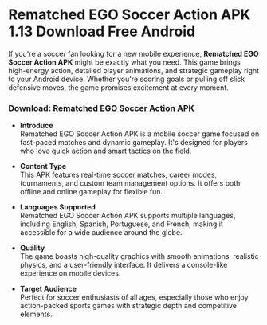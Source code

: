 ﻿# Rematched EGO Soccer Action APK 1.13 Download Free Android

If you're a soccer fan looking for a new mobile experience, **Rematched EGO Soccer Action APK** might be exactly what you need. This game brings high-energy action, detailed player animations, and strategic gameplay right to your Android device. Whether you're scoring goals or pulling off slick defensive moves, the game promises excitement at every moment.
### Download: [Rematched EGO Soccer Action APK](https://byvn.net/2nBt)
-   **Introduce**  
    Rematched EGO Soccer Action APK is a mobile soccer game focused on fast-paced matches and dynamic gameplay. It's designed for players who love quick action and smart tactics on the field.
    
-   **Content Type**  
    This APK features real-time soccer matches, career modes, tournaments, and custom team management options. It offers both offline and online gameplay for flexible fun.
    
-   **Languages Supported**  
    Rematched EGO Soccer Action APK supports multiple languages, including English, Spanish, Portuguese, and French, making it accessible for a wide audience around the globe.
    
-   **Quality**  
    The game boasts high-quality graphics with smooth animations, realistic physics, and a user-friendly interface. It delivers a console-like experience on mobile devices.
    
-   **Target Audience**  
    Perfect for soccer enthusiasts of all ages, especially those who enjoy action-packed sports games with strategic depth and competitive elements.
